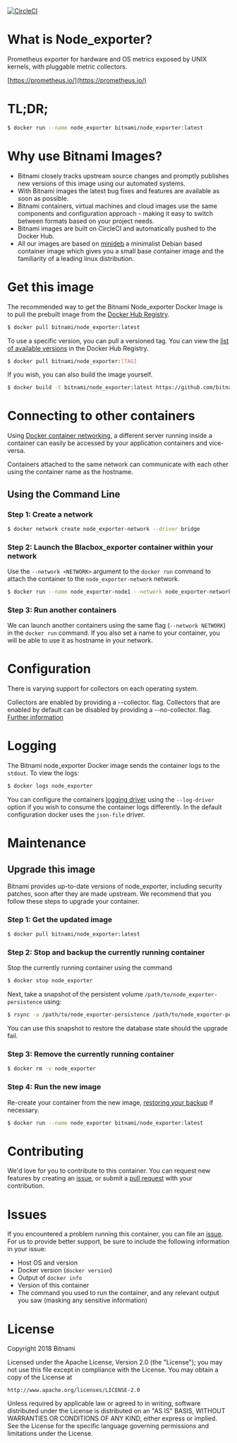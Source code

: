 [![CircleCI](https://circleci.com/gh/bitnami/bitnami-docker-node_exporter/tree/master.svg?style=shield)](https://circleci.com/gh/bitnami/bitnami-docker-node_exporter/tree/master)

# What is Node_exporter?

Prometheus exporter for hardware and OS metrics exposed by UNIX kernels, with pluggable metric collectors.

[https://prometheus.io/](https://prometheus.io/)

# TL;DR;

```bash
$ docker run --name node_exporter bitnami/node_exporter:latest
```

# Why use Bitnami Images?

* Bitnami closely tracks upstream source changes and promptly publishes new versions of this image using our automated systems.
* With Bitnami images the latest bug fixes and features are available as soon as possible.
* Bitnami containers, virtual machines and cloud images use the same components and configuration approach - making it easy to switch between formats based on your project needs.
* Bitnami images are built on CircleCI and automatically pushed to the Docker Hub.
* All our images are based on [minideb](https://github.com/bitnami/minideb) a minimalist Debian based container image which gives you a small base container image and the familiarity of a leading linux distribution.

# Get this image

The recommended way to get the Bitnami Node_exporter Docker Image is to pull the prebuilt image from the [Docker Hub Registry](https://hub.docker.com/r/bitnami/node_exporter).

```bash
$ docker pull bitnami/node_exporter:latest
```

To use a specific version, you can pull a versioned tag. You can view the [list of available versions](https://hub.docker.com/r/bitnami/node_exporter/tags/) in the Docker Hub Registry.

```bash
$ docker pull bitnami/node_exporter:[TAG]
```

If you wish, you can also build the image yourself.

```bash
$ docker build -t bitnami/node_exporter:latest https://github.com/bitnami/bitnami-docker-node_exporter.git
```

# Connecting to other containers

Using [Docker container networking](https://docs.docker.com/engine/userguide/networking/), a different server running inside a container can easily be accessed by your application containers and vice-versa.

Containers attached to the same network can communicate with each other using the container name as the hostname.

## Using the Command Line

### Step 1: Create a network

```bash
$ docker network create node_exporter-network --driver bridge
```

### Step 2: Launch the Blacbox_exporter container within your network

Use the `--network <NETWORK>` argument to the `docker run` command to attach the container to the `node_exporter-network` network.

```bash
$ docker run --name node_exporter-node1 --network node_exporter-network bitnami/node_exporter:latest
```

### Step 3: Run another containers

We can launch another containers using the same flag (`--network NETWORK`) in the `docker run` command. If you also set a name to your container, you will be able to use it as hostname in your network.


# Configuration

There is varying support for collectors on each operating system.

Collectors are enabled by providing a --collector.<name> flag. Collectors that are enabled by default can be disabled by providing a --no-collector.<name> flag.
[Further information](https://prometheus.io/docs/introduction/overview/)

# Logging

The Bitnami node_exporter Docker image sends the container logs to the `stdout`. To view the logs:

```bash
$ docker logs node_exporter
```

You can configure the containers [logging driver](https://docs.docker.com/engine/admin/logging/overview/) using the `--log-driver` option if you wish to consume the container logs differently. In the default configuration docker uses the `json-file` driver.

# Maintenance

## Upgrade this image

Bitnami provides up-to-date versions of node_exporter, including security patches, soon after they are made upstream. We recommend that you follow these steps to upgrade your container.

### Step 1: Get the updated image

```bash
$ docker pull bitnami/node_exporter:latest
```

### Step 2: Stop and backup the currently running container

Stop the currently running container using the command

```bash
$ docker stop node_exporter
```

Next, take a snapshot of the persistent volume `/path/to/node_exporter-persistence` using:

```bash
$ rsync -a /path/to/node_exporter-persistence /path/to/node_exporter-persistence.bkp.$(date +%Y%m%d-%H.%M.%S)
```

You can use this snapshot to restore the database state should the upgrade fail.

### Step 3: Remove the currently running container

```bash
$ docker rm -v node_exporter
```

### Step 4: Run the new image

Re-create your container from the new image, [restoring your backup](#restoring-a-backup) if necessary.

```bash
$ docker run --name node_exporter bitnami/node_exporter:latest
```

# Contributing

We'd love for you to contribute to this container. You can request new features by creating an [issue](https://github.com/bitnami/bitnami-docker-node_exporter/issues), or submit a [pull request](https://github.com/bitnami/bitnami-docker-node_exporter/pulls) with your contribution.

# Issues

If you encountered a problem running this container, you can file an [issue](https://github.com/bitnami/bitnami-docker-node_exporter/issues). For us to provide better support, be sure to include the following information in your issue:

- Host OS and version
- Docker version (`docker version`)
- Output of `docker info`
- Version of this container
- The command you used to run the container, and any relevant output you saw (masking any sensitive information)

# License
Copyright 2018 Bitnami

Licensed under the Apache License, Version 2.0 (the "License");
you may not use this file except in compliance with the License.
You may obtain a copy of the License at

    http://www.apache.org/licenses/LICENSE-2.0

Unless required by applicable law or agreed to in writing, software
distributed under the License is distributed on an "AS IS" BASIS,
WITHOUT WARRANTIES OR CONDITIONS OF ANY KIND, either express or implied.
See the License for the specific language governing permissions and
limitations under the License.
